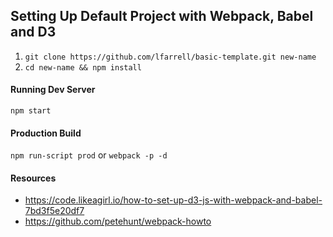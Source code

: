 ## Setting Up Default Project with Webpack, Babel and D3

1. `git clone https://github.com/lfarrell/basic-template.git new-name`
2. `cd new-name && npm install`

#### Running Dev Server

`npm start`

#### Production Build

`npm run-script prod` or `webpack -p -d`

#### Resources
 
 * https://code.likeagirl.io/how-to-set-up-d3-js-with-webpack-and-babel-7bd3f5e20df7
 * https://github.com/petehunt/webpack-howto